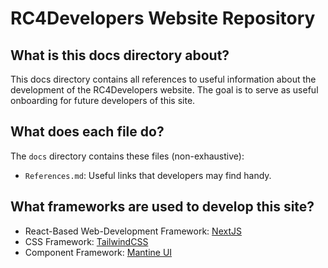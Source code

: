# RC4Developers Website Repository

## What is this docs directory about?

This docs directory contains all references to useful information about the development of the RC4Developers website.
The goal is to serve as useful onboarding for future developers of this site.

## What does each file do?

The `docs` directory contains these files (non-exhaustive):

* `References.md`: Useful links that developers may find handy.

## What frameworks are used to develop this site?

* React-Based Web-Development Framework: [NextJS](https://nextjs.org/)
* CSS Framework: [TailwindCSS](https://tailwindcss.com/)
* Component Framework: [Mantine UI](https://mantine.dev/) 